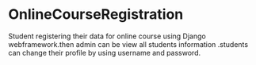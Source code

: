 # OnlineCourseRegistration
Student registering their data for online course using Django webframework.then admin can be view all students information .students can change their profile by using username and password.
